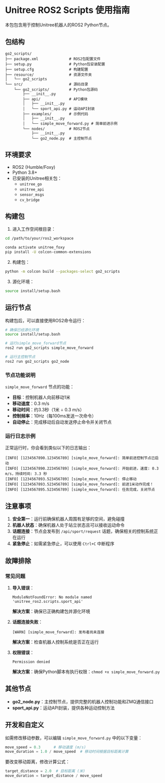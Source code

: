 # Unitree ROS2 Scripts 使用指南

本包包含用于控制Unitree机器人的ROS2 Python节点。

## 包结构

```
go2_scripts/
├── package.xml              # ROS2包配置文件
├── setup.py                 # Python包安装配置
├── setup.cfg                # 构建配置
├── resource/                # 资源文件夹
│   └── go2_scripts
└── src/                     # 源码目录
    └── go2_scripts/         # Python包源码
        ├── __init__.py
        ├── api/             # API模块
        │   ├── __init__.py
        │   └── sport_api.py # 运动API封装
        ├── examples/        # 示例代码
        │   ├── __init__.py
        │   └── simple_move_forward.py # 简单前进示例
        └── nodes/           # ROS2节点
            ├── __init__.py
            └── go2_node.py  # 主控制节点
```

## 环境要求

- ROS2 (Humble/Foxy)
- Python 3.8+
- 已安装的Unitree相关包：
  - `unitree_go`
  - `unitree_api`
  - `sensor_msgs`
  - `cv_bridge`



## 构建包

1. 进入工作空间根目录：
```bash
cd /path/to/your/ros2_workspace
```

```bash
conda activate unitree_foxy
pip install -U colcon-common-extensions
```

2. 构建包：
```bash
python -m colcon build --packages-select go2_scripts
```

3. 源化环境：
```bash
source install/setup.bash
```

## 运行节点

构建包后，可以直接使用ROS2命令运行：

```bash
# 确保已经源化环境
source install/setup.bash

# 运行simple_move_forward节点
ros2 run go2_scripts simple_move_forward

# 运行主控制节点
ros2 run go2_scripts go2_node
```


### 节点功能说明

`simple_move_forward` 节点的功能：

- **目标**：控制机器人向前移动1米
- **移动速度**：0.3 m/s
- **移动时间**：约3.3秒（1米 ÷ 0.3 m/s）
- **控制频率**：10Hz（每100ms发送一次命令）
- **自动停止**：完成移动后自动发送停止命令并关闭节点

### 运行日志示例

正常运行时，你会看到类似以下的日志输出：

```
[INFO] [1234567890.123456789] [simple_move_forward]: 简单前进控制节点已启动
[INFO] [1234567890.223456789] [simple_move_forward]: 开始前进，速度: 0.3 m/s，持续时间: 3.3 秒
[INFO] [1234567893.523456789] [simple_move_forward]: 停止移动
[INFO] [1234567893.523456789] [simple_move_forward]: 前进1米动作完成！
[INFO] [1234567895.523456789] [simple_move_forward]: 任务完成，关闭节点
```

## 注意事项

1. **安全第一**：运行前确保机器人周围有足够的空间，避免碰撞
2. **机器人状态**：确保机器人处于站立状态且可以接收运动命令
3. **话题连接**：节点会发布到 `/api/sport/request` 话题，确保相关的控制系统正在运行
4. **紧急停止**：如需紧急停止，可以使用 `Ctrl+C` 中断程序

## 故障排除

### 常见问题

1. **导入错误**：
   ```
   ModuleNotFoundError: No module named 'unitree_ros2.scripts.sport_api'
   ```
   **解决方案**：确保已正确构建包并源化环境

2. **话题连接失败**：
   ```
   [WARN] [simple_move_forward]: 发布者尚未连接
   ```
   **解决方案**：检查机器人控制系统是否正在运行

3. **权限错误**：
   ```
   Permission denied
   ```
   **解决方案**：确保Python脚本有执行权限：`chmod +x simple_move_forward.py`

## 其他节点

- **go2_node.py**：主控制节点，提供完整的机器人控制功能和ZMQ通信接口
- **sport_api.py**：运动API封装，提供各种运动控制方法

## 开发和自定义

如需修改移动参数，可以编辑 `simple_move_forward.py` 中的以下变量：

```python
move_speed = 0.3      # 移动速度 (m/s)
move_duration = 1.0 / move_speed  # 移动时间根据目标距离计算
```

要改变移动距离，修改计算公式：
```python
target_distance = 2.0  # 目标距离 (米)
move_duration = target_distance / move_speed
```